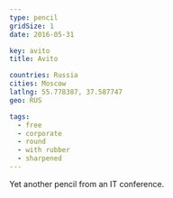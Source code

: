 ```yaml
---
type: pencil
gridSize: 1
date: 2016-05-31

key: avito
title: Avito

countries: Russia
cities: Moscow
latlng: 55.778387, 37.587747
geo: RUS

tags:
  - free
  - corporate
  - round
  - with rubber
  - sharpened
---
```


Yet another pencil from an IT conference.
